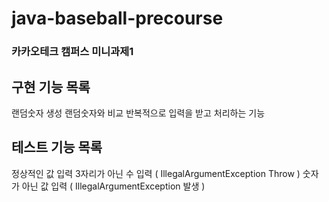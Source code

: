 # java-baseball-precourse

### 카카오테크 캠퍼스 미니과제1

## 구현 기능 목록
랜덤숫자 생성
랜덤숫자와 비교
반복적으로 입력을 받고 처리하는 기능

## 테스트 기능 목록
정상적인 값 입력
3자리가 아닌 수 입력 ( IllegalArgumentException Throw )
숫자가 아닌 값 입력 ( IllegalArgumentException 발생 )
